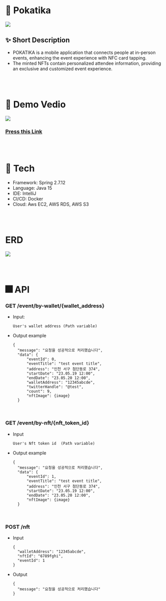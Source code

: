 # 💫 Pokatika

![](https://velog.velcdn.com/images/superkingyj/post/c1749791-aa5f-4dba-952c-20efa7e0a9d5/image.png)

## ✨ Short Description

- POKATIKA is a mobile application that connects people at in-person events, enhancing the event experience with NFC card tapping.
- The minted NFTs contain personalized attendee information, providing an exclusive and customized event experience.

<br>
<br>

# 🎥 Demo Vedio
![](https://velog.velcdn.com/images/superkingyj/post/5eb29c8b-72f2-4474-a233-e34fccdcc803/image.png)

### [Press this Link](https://www.youtube.com/watch?v=zW9jBGImv2Q)

<br>
<br>

# 🔨 Tech
- Framework: Spring 2.7.12
- Language: Java 15
- IDE: IntelliJ
- CI/CD: Docker
- Cloud: Aws EC2, AWS RDS, AWS S3

<br>
<br>

# ERD
![](https://velog.velcdn.com/images/superkingyj/post/7de17f50-9604-4b83-865c-0a9bd696be1c/image.png)

<br>
<br>


# 🎆 API
### GET /event/by-wallet/{wallet_address}
- Input: 
  ```
  User's wallet address (Path variable)
  ```
- Output example
  ```
  {
    "message": "요청을 성공적으로 처리했습니다",
    "data": {
        "eventId": 0,
        "eventTitle": "test event title",
        "address": "인천 서구 첨단동로 374",
        "startDate": "23.05.19 12:00",
        "endDate": "23.05.20 12:00",
        "walletAddress": "12345abcde",
        "twitterHandle": "@test",
        "count": 9,
        "nftImage": {image}
    }

<br>

### GET /event/by-nft/{nft_token_id}
- Input
  ```
  User's Nft token id  (Path variable)
  ```
- Output example
  ```
  {
    "message": "요청을 성공적으로 처리했습니다",
    "data": {
        "eventId": 1,
        "eventTitle": "test event title",
        "address": "인천 서구 첨단동로 374",
        "startDate": "23.05.19 12:00",
        "endDate": "23.05.20 12:00",
        "nftImage": {image}
    }

<br>

### POST /nft
- Input
  ```
  {
    "walletAddress": "12345abcde",
    "nftId": "6789fghi",
    "eventId": 1
  }
  
- Output
  ```
  {
    "message": "요청을 성공적으로 처리했습니다"
  }
  ```

